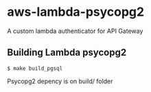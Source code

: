 # aws-lambda-psycopg2

A custom lambda authenticator for API Gateway

Building Lambda psycopg2
---

```
$ make build_pgsql
```

Psycopg2 depency is on build/ folder
